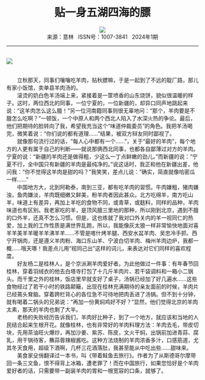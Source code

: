 # <center>贴一身五湖四海的膘</center>

<div align=center><img src="http://fslib.vip.qikan.cn/img.ashx?key=%d7%f7%d5%df%a3%ba%b3%c2%cf%fe%c7%e4"></div>

<center>来源：意林   ISSN号：1007-3841   2024年1期</center>

* * *

<br>![](http://img.resource.qikan.cn/markvip/qkimages/yili/yili202401/yili20240131-1-l.jpg)

  
<br>　　立秋那天，同事们嚷嚷吃羊肉，贴秋膘嘛，于是一起到了不远的靛厂路，那儿有家小饭馆，卖单县羊肉汤的。  
　　滚烫的奶白色羊汤端上来，紧接着是一筐喷香的山东烧饼，貌似很温暖的样子。这时，两位西北的同事，一位宁夏的，一位新疆的，却异口同声地跳起来说：“这羊肉怎么这么膻！”另一位河南籍同事则很无辜地问：“那个，羊肉要是不膻怎么吃啊？”一顿饭，一个中原人和两个西北人陷入了水深火热的争论。最后，他们把期待的脸转向了我，希望我充当这个“味道仲裁委员”的角色。我把羊汤喝完，微笑着说：“你们说的都有道理……”结果，被双方辩友同时鄙视了。  
　　就像那句流行过的话，“每人心中都有一个……”，关于“最好的羊肉”，每个地方的人更有属于自己的判断——就说那俩西北同事，也都各自鄙薄过对方的羊肉。宁夏的说：“新疆的羊肉还是做得粗，少这么一丁点鲜嫩的劲儿。”而新疆的说：“宁夏不行，全中国只有新疆的羊肉是最纯净的。”说这话时，我正和他在新疆出差，他问我：“你不觉得这羊肉是甜的吗？”我笑笑，差点儿说：“确实，简直就像哈密瓜一样……”  
　　中国地方大，北到阿勒泰，南到三亚，都有吃羊肉的習惯。牛肉嫌粗，猪肉嫌浊，鱼肉嫌淡，羊肉既细嫩又鲜美，粉羊肉者因此甚众。北方吃绵羊，南方吃山羊，味道上有差异，再加上羊吃的食物不同，或青草，或麸料，同样的品种，羊肉味道也有区别。我老家吃的羊，是顶风膻三里地的那种，所以刚到北京，遇到不膻的口外羊，还真不怎么习惯。但是，这也练就了我对口外关内的羊一视同仁的热爱，加上我的工作性质是满世界乱跑，所以，我能像灰太狼一样非常愉快地面对喜羊羊美羊羊暖羊羊沸羊羊……不管是喀什烤羊腿、西安水盆羊肉、吴忠冷手抓、西宁开锅肉，还是遵义羊肉粉、海口东山羊、宁波白切羊肉、梅州羊肉边炉，我都一概……哦天哪！我差点儿用“视同己出”这样的词儿，来表达对它们同样的喜欢程度。  
　　好友杨二是桂林人，是个京派涮羊肉爱好者。为此他做过一件事：有年春节回桂林，穿着羽绒衣的他去白塔寺打包了十几斤羊肉片、若干袋调料和一箱小二锅头。而千里之外的桂林，饭店里早就支好了桌子，汤锅已经加了好几遍水……这些食物经过了若干小时的铁路颠簸，出现在桂林充满期待的亲友面前的时候，羊肉片已经蔫头耷脑。穿着跨栏背心的各位急不可待地把肉丢进了汤锅。但不到十分钟，就有喝着二锅头的兄弟说：“再加一份黄焖鸡好不好？”显然，他们觉得北京的羊肉太素，那天的羊肉也剩了大半。  
　　老杨的失败经历告诉我们，羊肉好比种子，到了一个地方，就应该和当地的人民结合起来生根开花。就像桂林，也有非常好的羊肉料理方法：羊肉去毛，带皮切块，先用茶油旺火爆炒，再加沙姜、紫苏、陈皮，文火干焖，出锅前加进青蒜、腐乳，用干锅待客，蘸蒜蓉辣椒酱吃。这种方法烧制的羊肉浓香多汁，口感筋道，尤其冬天食用，超级下酒啊，几杯三花酒落肚，我甚至能从中吃出些……甜味来。  
　　美食家殳俏翻译过一本书，叫《带着鲑鱼去旅行》。作者为了从斯德哥尔摩带回一条三文鱼，恨不得背上冰箱，遭老罪了！而在中国旅行，如果您恰好是个羊肉爱好者的话，只需要带一副装羊肉的胃和一根宽容的口条，就够了。

